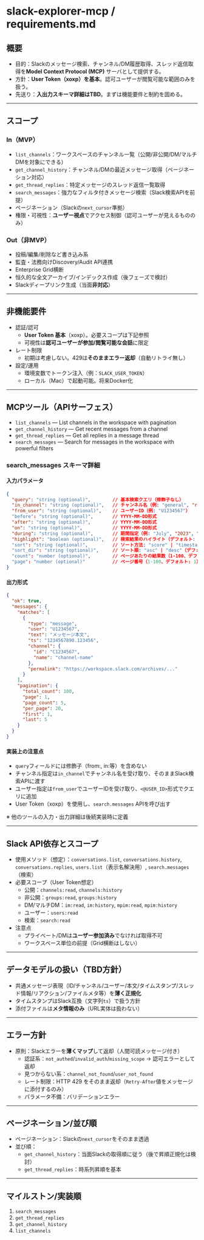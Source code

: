 # slack-explorer-mcp / requirements.md

## 概要
- 目的：Slackのメッセージ検索、チャンネル/DM履歴取得、スレッド返信取得を**Model Context Protocol (MCP)** サーバとして提供する。
- 方針：**User Token（xoxp）を基本**。認可ユーザーが閲覧可能な範囲のみを扱う。
- 先送り：**入出力スキーマ詳細はTBD**。まずは機能要件と制約を固める。

---

## スコープ
### In（MVP）
- `list_channels`：ワークスペースのチャンネル一覧（公開/非公開/DM/マルチDMを対象にできる）
- `get_channel_history`：チャンネル/DMの最近メッセージ取得（ページネーション対応）
- `get_thread_replies`：特定メッセージのスレッド返信一覧取得
- `search_messages`：強力なフィルタ付きメッセージ検索（Slack検索APIを前提）
- ページネーション（Slackの`next_cursor`準拠）
- 権限・可視性：**ユーザー視点**でアクセス制御（認可ユーザーが見えるもののみ）

### Out（非MVP）
- 投稿/編集/削除など書き込み系
- 監査・法務向けDiscovery/Audit API連携
- Enterprise Grid横断
- 恒久的な全文アーカイブ/インデックス作成（後フェーズで検討）
- Slackディープリンク生成（当面**非対応**）

---

## 非機能要件
- 認証/認可
  - **User Token 基本**（xoxp）。必要スコープは下記参照
  - 可視性は**認可ユーザーが参加/閲覧可能な会話**に限定
- レート制限
  - 初期は考慮しない。429は**そのままエラー返却**（自動リトライ無し）
- 設定/運用
  - 環境変数でトークン注入（例：`SLACK_USER_TOKEN`）
  - ローカル（Mac）で起動可能。将来Docker化

---

## MCPツール（APIサーフェス）
- `list_channels` — List channels in the workspace with pagination
- `get_channel_history` — Get recent messages from a channel
- `get_thread_replies` — Get all replies in a message thread
- `search_messages` — Search for messages in the workspace with powerful filters

### search_messages スキーマ詳細

#### 入力パラメータ
```json
{
  "query": "string (optional)",        // 基本検索クエリ（修飾子なし）
  "in_channel": "string (optional)",   // チャンネル名（例: "general", "random", "チーム-dev"）
  "from_user": "string (optional)",    // ユーザーID（例: "U1234567"）
  "before": "string (optional)",       // YYYY-MM-DD形式
  "after": "string (optional)",        // YYYY-MM-DD形式  
  "on": "string (optional)",           // YYYY-MM-DD形式
  "during": "string (optional)",       // 期間指定（例: "July", "2023", "last week"）
  "highlight": "boolean (optional)",   // 検索結果のハイライト（デフォルト: false）
  "sort": "string (optional)",         // ソート方法: "score" | "timestamp"（デフォルト: "score"）
  "sort_dir": "string (optional)",     // ソート順: "asc" | "desc"（デフォルト: "desc"）
  "count": "number (optional)",        // ページあたりの結果数（1-100、デフォルト: 20）
  "page": "number (optional)"          // ページ番号（1-100、デフォルト: 1）
}
```

#### 出力形式
```json
{
  "ok": true,
  "messages": {
    "matches": [
      {
        "type": "message",
        "user": "U1234567",
        "text": "メッセージ本文",
        "ts": "1234567890.123456",
        "channel": {
          "id": "C1234567",
          "name": "channel-name"
        },
        "permalink": "https://workspace.slack.com/archives/..."
      }
    ],
    "pagination": {
      "total_count": 100,
      "page": 1,
      "page_count": 5,
      "per_page": 20,
      "first": 1,
      "last": 5
    }
  }
}
```

#### 実装上の注意点
- `query`フィールドには修飾子（from:, in:等）を含めない
- チャンネル指定は`in_channel`でチャンネル名を受け取り、そのままSlack検索APIに渡す
- ユーザー指定は`from_user`でユーザーIDを受け取り、`<@USER_ID>`形式でクエリに追加
- User Token（xoxp）を使用し、`search.messages` APIを呼び出す

※ 他のツールの入力・出力詳細は後続実装時に定義

---

## Slack API依存とスコープ
- 使用メソッド（想定）：`conversations.list`, `conversations.history`, `conversations.replies`, `users.list`（表示名解決用）, `search.messages`（検索）
- 必要スコープ（User Token想定）
  - 公開：`channels:read`, `channels:history`
  - 非公開：`groups:read`, `groups:history`
  - DM/マルチDM：`im:read`, `im:history`, `mpim:read`, `mpim:history`
  - ユーザー：`users:read`
  - 検索：`search:read`
- 注意点
  - プライベート/DMは**ユーザー参加済み**でなければ取得不可
  - ワークスペース単位の前提（Grid横断はしない）

---

## データモデルの扱い（TBD方針）
- 共通メッセージ表現（ID/チャンネル/ユーザー/本文/タイムスタンプ/スレッド情報/リアクション/ファイルメタ等）を**薄く正規化**
- タイムスタンプはSlack互換（文字列`ts`）で扱う方針
- 添付ファイルは**メタ情報のみ**（URL実体は扱わない）

---

## エラー方針
- 原則：Slackエラーを**薄くマップ**して返却（人間可読メッセージ付き）
  - 認証系：`not_authed`/`invalid_auth`/`missing_scope` → 認可エラーとして返却
  - 見つからない系：`channel_not_found`/`user_not_found`
  - レート制限：HTTP 429 をそのまま返却（`Retry-After`値をメッセージに添付するのみ）
  - パラメータ不備：バリデーションエラー

---

## ページネーション/並び順
- ページネーション：Slackの`next_cursor`をそのまま透過
- 並び順：
  - `get_channel_history`：当面Slackの取得順に従う（後で昇順正規化は検討）
  - `get_thread_replies`：時系列昇順を基本

---

## マイルストン/実装順
1) `search_messages`
2) `get_thread_replies`
3) `get_channel_history`
4) `list_channels`
